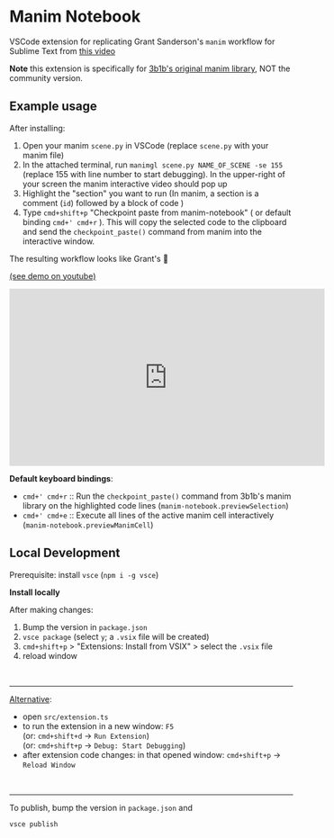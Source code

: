 # Manim Notebook

VSCode extension for replicating Grant Sanderson's `manim` workflow for Sublime Text from [this video](https://www.youtube.com/watch?v=rbu7Zu5X1zI)

**Note** this extension is specifically for [3b1b's original manim library](https://github.com/3b1b/manim), NOT the community version.

## Example usage

After installing:

1. Open your manim `scene.py` in VSCode (replace `scene.py` with your manim file)
2. In the attached terminal, run `manimgl scene.py NAME_OF_SCENE -se 155` (replace 155 with line number to start debugging). In the upper-right of your screen the manim interactive video should pop up
3. Highlight the "section" you want to run (In manim, a section is a comment (`id`) followed by a block of code )
4. Type `cmd+shift+p` "Checkpoint paste from manim-notebook" ( or default binding `cmd+' cmd+r` ). This will copy the selected code to the clipboard and send the `checkpoint_paste()` command from manim into the interactive window.

The resulting workflow looks like Grant's 🥳

[(see demo on youtube)](https://www.youtube.com/watch?v=VaNHlFh0r5E)

<iframe width="560" height="315" src="https://www.youtube.com/embed/VaNHlFh0r5E?si=ClVdBSI1k_-mzKFr" title="YouTube video player" frameborder="0" allow="accelerometer; autoplay; clipboard-write; encrypted-media; gyroscope; picture-in-picture; web-share" referrerpolicy="strict-origin-when-cross-origin" allowfullscreen></iframe>


**Default keyboard bindings**:
- `cmd+' cmd+r` :: Run the `checkpoint_paste()` command from 3b1b's manim library on the highlighted code lines (`manim-notebook.previewSelection`)
- `cmd+' cmd+e` :: Execute all lines of the active manim cell interactively (`manim-notebook.previewManimCell`)

## Local Development

Prerequisite: install `vsce` (`npm i -g vsce`)

**Install locally**

After making changes:

1. Bump the version in `package.json`
2. `vsce package` (select `y`; a `.vsix` file will be created) 
3. `cmd+shift+p` > "Extensions: Install from VSIX" > select the `.vsix` file
4. reload window

<br />

---

[Alternative](https://code.visualstudio.com/api/get-started/your-first-extension):

- open `src/extension.ts`
- to run the extension in a new window: `F5`  
    (or: `cmd+shift+d` -> `Run Extension`)  
    (or: `cmd+shift+p` -> `Debug: Start Debugging`)
- after extension code changes: in that opened window: `cmd+shift+p` -> `Reload Window`

<br />

---

To publish, bump the version in `package.json` and 

`vsce publish`